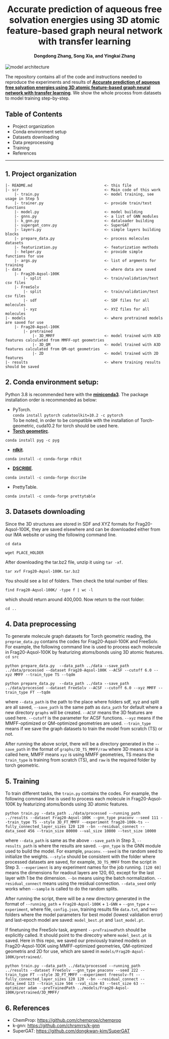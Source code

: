 <h1 align="center">Accurate prediction of aqueous free solvation energies using 3D atomic feature-based graph neural network with transfer learning</h1>
<h4 align="center">Dongdong Zhang, Song Xia, and Yingkai Zhang</h4>

![model architecture](model.jpg)

The repository contains all of the code and instructions needed to reproduce the experiments and results of **[Accurate prediction of aqueous free solvation energies using 3D atomic feature-based graph neural network with transfer learning](https://pubs.acs.org/doi/full/10.1021/acs.jcim.2c00260)**. We show the whole process from datasets to model training step-by-step.

## Table of Contents
- Project organization
- Conda environment setup  
- Datasets downloading   
- Data preprocessing  
- Training
- References
---

## 1. Project organization
```
|- README.md                                <- this file
|- scr                                      <- Main code of this work
    |- train.py                             <- model training, see usage in Step 5
    |- trainer.py                           <- provide train/test functions
    |- model.py                             <- model building
    |- gnns.py                              <- a list of GNN modules
    |- k_gnn.py                             <- dataloader building
    |- supergat_conv.py                     <- SuperGAT 
    |- layers.py                            <- simple layers building blocks
    |- prepare_data.py                      <- process molecules datasets
    |- featurization.py                     <- featurization methods
    |- helper.py                            <- provide simple functions for use
    |- args.py                              <- list of argments for training
|- data                                     <- where data are saved       
    |- Frag20-Aqsol-100K
        |- split                            <- train/validation/test csv files    
    |- FreeSolv
        |- split                            <- train/validation/test csv files    
        |- sdf                              <- SDF files for all molecules   
        |- xyz                              <- XYZ files for all molecules   
|- models                                   <- where pretrained models are saved for use
    |- Frag20-Aqsol-100K
        |- pretrained
            |- 3D_MMFF                      <- model trained with A3D features calculated from MMFF-opt geometries 
            |- 3D_QM                        <- model trained with A3D features calculated from QM-opt geometries 
            |- 2D                           <- model trained with 2D features 
|- results                                  <- where training results should be saved 
```

## 2. Conda environment setup: 
Python 3.8 is recommended here with the **[miniconda3](https://docs.conda.io/en/latest/miniconda.html)**. 
The package installation order is recommended as below: 
- PyTorch.   
`conda install pytorch cudatoolkit=10.2 -c pytorch`  
To be noted, in order to be compatible with the installation of Torch-geometric, cuda10.2 for torch should be used here. 
- **[Torch geometirc](https://github.com/pyg-team/pytorch_geometric)**.  

`conda install pyg -c pyg`

- **[rdkit](https://www.rdkit.org/docs/Install.html)**.  

`conda install -c conda-forge rdkit`

- **[DSCRIBE](https://singroup.github.io/dscribe/latest/install.html)**.  

`conda install -c conda-forge dscribe`

- PrettyTable.  

`conda install -c conda-forge prettytable`

## 3. Datasets downloading
Since the 3D structures are stored in SDF and XYZ formats for Frag20-Aqsol-100K, they are saved elsewhere and can be downloaded either from our IMA website or using the following command line. 

`cd data`

`wget PLACE_HOLDER`

After downloading the tar.bz2 file, unzip it using `tar -xf`. 

`tar xvf Frag20-Aqsol-100K.tar.bz2`

You should see a list of folders. Then check the total number of files: 

`find Frag20-Aqsol-100K/ -type f | wc -l` 

which should return around 400,000. Now return to the root folder:

`cd ..`


## 4. Data preprocessing
To generate molecule graph datasets for Torch geometric reading, the `preprae_data.py` contains the codes for Frag20-Aqsol-100K and FreeSolv. For example, the following command line is used to process each molecule in Frag20-Aqsol-100K by featurizing atoms/bonds using 3D atomic features.   
`cd src`

`python prepare_data.py  --data_path ../data --save_path ../data/processed --dataset Frag20-Aqsol-100K --ACSF --cutoff 6.0 --xyz MMFF --train_type TS --tqdm`  

`python prepare_data.py  --data_path ../data --save_path ../data/processed --dataset FreeSolv --ACSF --cutoff 6.0 --xyz MMFF --train_type FT --tqdm` 


where `--data_path` is the path to the place where folders sdf, xyz and split are all saved, `--save_path` is the same path as `data_path` for default where a new directory `graphs` will be created. `--ACSF` means the 3D features are used here. `--cutoff` is the parameter for ACSF functions. `--xyz` means if the MMFF-optimized or QM-optimized geometries are used. `--train_type` means if we save the graph datasets to train the model from scratch (TS) or not. 

After running the above script, there will be a directory generated in the `--save_path` in the format of `graphs/3D_TS_MMFF/raw` where 3D means `ACSF` is called here, MMFF means `xyz` is using MMFF geometries, TS means the `train_type` is training from scratch (TS), and `raw` is the required folder by torch geometric. 

## 5. Training
To train different tasks, the `train.py` contains the codes. For example, the following command line is used to process each molecule in Frag20-Aqsol-100K by featurizing atoms/bonds using 3D atomic features.  

`python train.py --data_path ../data/processed --running_path ../results --dataset Frag20-Aqsol-100K --gnn_type pnaconv --seed 111 --train_type TS --style 3D_FT_MMFF --experiment frag20-100k-ts --fully_connected_layer_sizes 120 120 --bn --residual_connect --data_seed 456 --train_size 80000 --val_size 10000 --test_size 10000`


where `--data_path` is same as the above `--save_path` in Step 3, `--results_path` is where the results are saved. `--gnn_type` is the GNN module used to build the model. For example, `pnaconv`. `--seed` is the random seed to initialize the weights. `--style` should be consistent with the folder where processed datasets are saved, for example, `3D_TS_MMFF` from the script in Step 3. `--experiment` is any experiment names for the job running. `[120 60]` means the dimensions for readout layers are 120, 60, except for the last layer with 1 be the dimension. `--bn` means using the batch normalization. `--residual_connect` means using the residual connection. `--data_seed` only works when `--sample` is called to do the random splits. 

After running the script, there will be a new directory generated in the format of `--running_path` + `Frag20-Aqsol-100K` + `1-GNN` + `--gnn_type` + `--experiment`, where file, `config.json`, training results file `data.txt`, and two folders where the model parameters for best model (lowest validation error) and last-epoch model are saved: `model_best.pt` and `last_model.pt`. 

If finetuning the FreeSolv task, argment `--preTrainedPath` should be explicitly called. It should point to the direcotry where `model_best.pt` is saved. Here in this repo, we saved our previously trained models on Frag20-Aqsol-100K using MMFF-optimized geometries, QM-optimized geometris and 2D for use, which are saved in `models/Frag20-Aqsol-100K/pretrained/`. 

`python train.py --data_path ../data/processed --running_path ../results --dataset FreeSolv --gnn_type pnaconv --seed 222 --train_type FT --style 3D_FT_MMFF --experiment freesolv-ft --fully_connected_layer_sizes 120 120 --bn --residual_connect --data_seed 123 --train_size 504 --val_size 63 --test_size 63 --optimizer adam --preTrainedPath ../models/Frag20-Aqsol-100K/pretrained/3D_MMFF/`

## 6. References
- ChemProp: https://github.com/chemprop/chemprop  
- k-gnn: https://github.com/chrsmrrs/k-gnn  
- SuperGAT: https://github.com/dongkwan-kim/SuperGAT  
